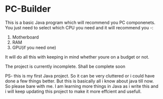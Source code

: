 # PC-Builder

This is a basic Java program which will recommend you PC componenets.
You just need to select which CPU you need and it will recommend you -:
1. Motherboard
2. RAM
3. GPU(if you need one)

It will do all this with keeping in mind whether youre on a budget or not.

The project is currently incomplete. Shall be complete soon

PS-  this is my first Java project. So it can be very cluttered or i could have done a few things better.
But this is basically all i know about java till now. So please bare with me. I am learning more things in Java as i write this
and i will keep updating this project to make it more effcient and usefull.
